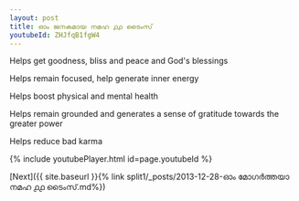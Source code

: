 ```yaml
---
layout: post
title: ഓം ജനകമായ നമഹ ൧൧ ടൈംസ്
youtubeId: ZHJfqB1fgW4
---
```

 
 
Helps get goodness, bliss and peace and God's blessings
 
Helps remain focused, help generate inner energy 
 
Helps boost physical and mental health 
 
Helps remain grounded and generates a sense of gratitude towards the greater power 
 
Helps reduce bad karma
 
 
 
 


{% include youtubePlayer.html id=page.youtubeId %}
 
[Next]({{ site.baseurl }}{% link  split1/_posts/2013-12-28-ഓം മോഗർത്തയാ നമഹ ൧൧ ടൈംസ്.md%})
 
